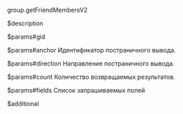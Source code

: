 group.getFriendMembersV2

$description


$params#gid


$params#anchor
Идентификатор постраничного вывода.

$params#direction
Направление постраничного вывода.

$params#count
Количество возвращаемых результатов.

$params#fields
Список запрашиваемых полей

$additional
